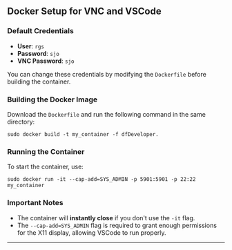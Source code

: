 ## Docker Setup for VNC and VSCode

### Default Credentials

- **User**: `rgs`
- **Password**: `sjo`
- **VNC Password**: `sjo`

You can change these credentials by modifying the `Dockerfile` before building the container.

### Building the Docker Image

Download the `Dockerfile` and run the following command in the same directory:
```
sudo docker build -t my_container -f dfDeveloper.
```
### Running the Container

To start the container, use:
```
sudo docker run -it --cap-add=SYS_ADMIN -p 5901:5901 -p 22:22 my_container
```
### Important Notes

- The container will **instantly close** if you don't use the `-it` flag.
- The `--cap-add=SYS_ADMIN` flag is required to grant enough permissions for the X11 display, allowing VSCode to run properly.

---
